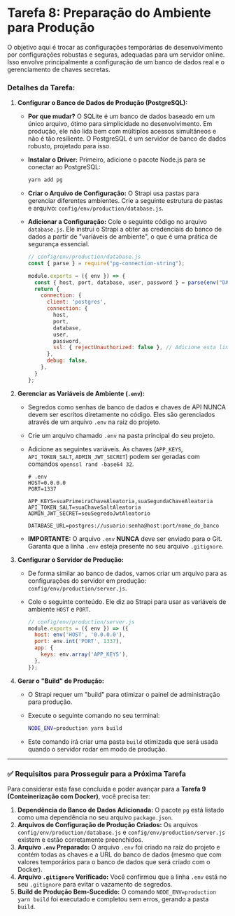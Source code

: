 # Tarefa 8: Preparação do Ambiente para Produção

O objetivo aqui é trocar as configurações temporárias de desenvolvimento por configurações robustas e seguras, adequadas para um servidor online. Isso envolve principalmente a configuração de um banco de dados real e o gerenciamento de chaves secretas.

### **Detalhes da Tarefa:**

1. **Configurar o Banco de Dados de Produção (PostgreSQL):**
    - **Por que mudar?** O SQLite é um banco de dados baseado em um único arquivo, ótimo para simplicidade no desenvolvimento. Em produção, ele não lida bem com múltiplos acessos simultâneos e não é tão resiliente. O PostgreSQL é um servidor de banco de dados robusto, projetado para isso.
    - **Instalar o Driver:** Primeiro, adicione o pacote Node.js para se conectar ao PostgreSQL:
        
        ```bash
        yarn add pg
        
        ```
        
    - **Criar o Arquivo de Configuração:** O Strapi usa pastas para gerenciar diferentes ambientes. Crie a seguinte estrutura de pastas e arquivo: `config/env/production/database.js`.
    - **Adicionar a Configuração:** Cole o seguinte código no arquivo `database.js`. Ele instrui o Strapi a obter as credenciais do banco de dados a partir de "variáveis de ambiente", o que é uma prática de segurança essencial.
        
        ```jsx
        // config/env/production/database.js
        const { parse } = require("pg-connection-string");
        
        module.exports = ({ env }) => {
          const { host, port, database, user, password } = parse(env("DATABASE_URL"));
          return {
            connection: {
              client: 'postgres',
              connection: {
                host,
                port,
                database,
                user,
                password,
                ssl: { rejectUnauthorized: false }, // Adicione esta linha se for conectar a um DB na nuvem (Heroku, Render, etc)
              },
              debug: false,
            },
          }
        };
        
        ```
        
2. **Gerenciar as Variáveis de Ambiente (`.env`):**
    - Segredos como senhas de banco de dados e chaves de API NUNCA devem ser escritos diretamente no código. Eles são gerenciados através de um arquivo `.env` na raiz do projeto.
    - Crie um arquivo chamado `.env` na pasta principal do seu projeto.
    - Adicione as seguintes variáveis. As chaves (`APP_KEYS`, `API_TOKEN_SALT`, `ADMIN_JWT_SECRET`) podem ser geradas com comandos `openssl rand -base64 32`.
        
        ```
        # .env
        HOST=0.0.0.0
        PORT=1337
        
        APP_KEYS=suaPrimeiraChaveAleatoria,suaSegundaChaveAleatoria
        API_TOKEN_SALT=suaChaveSaltAleatoria
        ADMIN_JWT_SECRET=seuSegredoJwtAleatorio
        
        DATABASE_URL=postgres://usuario:senha@host:port/nome_do_banco
        
        ```
        
    - **IMPORTANTE:** O arquivo `.env` **NUNCA** deve ser enviado para o Git. Garanta que a linha `.env` esteja presente no seu arquivo `.gitignore`.
3. **Configurar o Servidor de Produção:**
    - De forma similar ao banco de dados, vamos criar um arquivo para as configurações do servidor em produção: `config/env/production/server.js`.
    - Cole o seguinte conteúdo. Ele diz ao Strapi para usar as variáveis de ambiente `HOST` e `PORT`.
        
        ```jsx
        // config/env/production/server.js
        module.exports = ({ env }) => ({
          host: env('HOST', '0.0.0.0'),
          port: env.int('PORT', 1337),
          app: {
            keys: env.array('APP_KEYS'),
          },
        });
        
        ```
        
4. **Gerar o "Build" de Produção:**
    - O Strapi requer um "build" para otimizar o painel de administração para produção.
    - Execute o seguinte comando no seu terminal:
        
        ```bash
        NODE_ENV=production yarn build
        
        ```
        
    - Este comando irá criar uma pasta `build` otimizada que será usada quando o servidor rodar em modo de produção.

---

### ✅ Requisitos para Prosseguir para a Próxima Tarefa

Para considerar esta fase concluída e poder avançar para a **Tarefa 9 (Conteinerização com Docker)**, você precisa ter:

1. **Dependência do Banco de Dados Adicionada:** O pacote `pg` está listado como uma dependência no seu arquivo `package.json`.
2. **Arquivos de Configuração de Produção Criados:** Os arquivos `config/env/production/database.js` e `config/env/production/server.js` existem e estão corretamente preenchidos.
3. **Arquivo `.env` Preparado:** O arquivo `.env` foi criado na raiz do projeto e contém todas as chaves e a URL do banco de dados (mesmo que com valores temporários para o banco de dados que será criado com o Docker).
4. **Arquivo `.gitignore` Verificado:** Você confirmou que a linha `.env` está no seu `.gitignore` para evitar o vazamento de segredos.
5. **Build de Produção Bem-Sucedido:** O comando `NODE_ENV=production yarn build` foi executado e completou sem erros, gerando a pasta `build`.